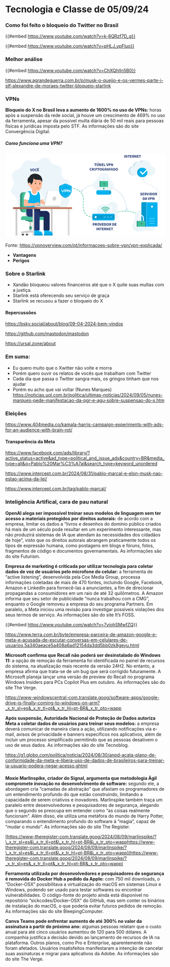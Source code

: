 # Tecnologia e Classe de 05/09/24

### Como foi feito o bloqueio do Twitter no Brasil

{{#embed https://www.youtube.com/watch?v=k-8QRzf7D_g}}

{{#embed https://www.youtube.com/watch?v=pHLJ_ypFluo}}

### Melhor análise

{{#embed https://www.youtube.com/watch?v=ChXQhlIn5B0}}

<https://www.agrandeguerra.com.br/p/musk-o-queijo-e-os-vermes-parte-i-stf-alexandre-de-moraes-twitter-bloqueio-starlink>

### VPNs

**Bloqueio do X no Brasil leva a aumento de 1600% no uso de VPNs:**  horas após a suspensão da rede social, já houve um crescimento de 469%  no uso da ferramenta, apesar da possível multa diária de 50 mil reais  para pessoas físicas e jurídicas imposta pelo STF. As informações são do  site Convergência Digital.       

##### Como funciona uma VPN?

![ilustracao-como-funciona-uma-vpn.png](./05_09_24/ilustracao-como-funciona-uma-vpn.png)

Fonte: <https://vpnoverview.com/pt/informacoes-sobre-vpn/vpn-explicada/>

- **Vantagens**
- **Perigos**

### Sobre o Starlink

- Xandão bloqueou valores financeiros até que o X quite suas multas com a justiça.
- Starlink está oferecendo seu serviço de graça
- Starlink se recusou a fazer o bloqueio do X

#### Repercussões

<https://bsky.social/about/blog/09-04-2024-bem-vindos>

<https://github.com/mastodon/mastodon>

<https://ursal.zone/about>

### Em suma:

- Eu quero muito que o Xwitter não volte e morra
- Porém quero ouvir os relatos de vocês que trabalham com Twitter
- Cada dia que passa o Twitter sangra mais, os gringos tinham que nos ajudar
- Porém eu acho que vai voltar (Nunes Marques) <https://noticias.uol.com.br/politica/ultimas-noticias/2024/09/05/nunes-marques-pede-manifestacao-da-pgr-e-agu-sobre-suspensao-do-x.htm>

### Eleições

<https://www.404media.co/kamala-harris-campaign-experiments-with-ads-for-an-audience-with-brain-rot/>

#### Transparência da Meta

<https://www.facebook.com/ads/library/?active_status=active&ad_type=political_and_issue_ads&country=BR&media_type=all&q=Pablo%20Mar%C3%A7al&search_type=keyword_unordered>

<https://www.intercept.com.br/2024/08/31/pablo-marcal-e-elon-musk-nao-estao-acima-da-lei/>

<https://www.intercept.com.br/tag/pablo-marcal/>

### Inteligência Artifical, cara de pau natural

**OpenAI alega ser impossível treinar seus modelos de linguagem sem ter acesso a materiais protegidos por direitos autorais:**  de acordo com a empresa, limitar os dados a “livros e desenhos do  domínio público criados há mais de um século pode resultar em um  experimento interessante, mas não produzirá sistemas de IA que atendam  às necessidades dos cidadãos de hoje", visto que os direitos autorais  abrangem praticamente todos os tipos de expressão humana, como postagens  em blogs e fóruns, fotos, fragmentos de código e documentos  governamentais. As informações são do site Futurism.   

**Empresa de marketing é criticada por utilizar tecnologia para coletar dados de voz de usuários pelo microfone do celular:**  a ferramenta de “active listening”, desenvolvida pela Cox Media Group,  processa informações coletadas de mais de 470 fontes, incluindo Google,  Facebook, Amazon e LinkedIn para fornecê-las a anunciantes, a fim de  direcionar propagandas a consumidores em um raio de até 32 quilômetros. A  Amazon informa que seu setor de publicidade “nunca trabalhou com a  CMG”, enquanto o Google removeu a empresa do seu programa Partners. Em  paralelo, a Meta iniciou uma revisão para investigar possíveis violações  dos seus termos de serviço. As informações são do site It’s FOSS.

{{#embed https://www.youtube.com/watch?v=7yiohSMwfZQ}}

<https://www.terra.com.br/byte/empresa-parceira-de-amazon-google-e-meta-e-acusada-de-escutar-conversas-em-celulares-de-usuarios,5a340aeace5a408a6ad12154da3dd5bb0zk8geyu.html>

**Microsoft confirma que Recall não poderá ser desinstalado do Windows 11:**  a opção de remoção da ferramenta foi identificada no painel de recursos  do sistema, na atualização mais recente da versão 24H2. No entanto, a  empresa afirma que trata-se de um bug que será corrigido futuramente. A  Microsoft planeja lançar uma versão de preview do Recall no programa  Windows Insiders para PCs Copilot Plus em outubro. As informações são do  site The Verge.

<https://www-windowscentral-com.translate.goog/software-apps/google-drive-is-finally-coming-to-windows-on-arm?_x_tr_sl=es&_x_tr_tl=pt&_x_tr_hl=pt-BR&_x_tr_pto=wapp>

**Após suspensão, Autoridade Nacional de Proteção de Dados autoriza Meta a coletar dados de usuários para treinar seus modelos:**  a empresa deverá comunicar de maneira clara a ação, utilizando  notificações via e-mail, avisos de privacidade e banners específicos nos  aplicativos, além de incluir um processo simplificado permitindo que as  pessoas desativem o uso de seus dados. As informações são do site  Tecnoblog.

<https://g1.globo.com/politica/noticia/2024/08/30/anpd-acata-plano-de-conformidade-da-meta-e-libera-uso-de-dados-de-brasileiros-para-treinar-ia-usuario-podera-negar-acesso.ghtml>

###

**Moxie Marlinspike, criador do Signal, argumenta que metodologia Ágil compromete inovação no desenvolvimento de software:**  segundo ele, a abordagem cria “camadas de abstração” que afastam os  programadores de um entendimento profundo do que estão construindo,  limitando a capacidade de serem criativos e inovadores. Marlinspike  também traça um paralelo entre desenvolvedores e pesquisadores de  segurança, alegando que o segundo se preocupa em entender como “as  coisas realmente funcionam”. Além disso, ele utiliza uma metáfora do  mundo de Harry Potter, comparando o entendimento profundo do software à  “magia”, capaz de “mudar o mundo”. As informações são do site The  Register.

[https://www-theregister-com.translate.goog/2024/08/09/marlinspike/?\_x_tr_sl=es&\_x_tr_tl=pt&\_x_tr_hl=pt-BR&\_x_tr_pto=wapphttps://www-theregister-com.translate.goog/2024/08/09/marlinspike/?\_x_tr_sl=es&\_x_tr_tl=pt&\_x_tr_hl=pt-BR&\_x_tr_pto=wapp](https://www-theregister-com.translate.goog/2024/08/09/marlinspike/?_x_tr_sl=es&_x_tr_tl=pt&_x_tr_hl=pt-BR&_x_tr_pto=wapp)    

**Ferramenta utilizada por desenvolvedores e pesquisadores de segurança é removida do Docker Hub a pedido da Apple:**  com 750 mil downloads, o “Docker-OSX” possibilitava a virtualização do  macOS em sistemas Linux e Windows, podendo ser usado para testar  softwares ou encontrar vulnerabilidades. O código-fonte do projeto ainda  está disponível no repositório “sickcodes/Docker-OSX” do GitHub, mas  sem conter os binários de instalação do macOS, o que poderia evitar  futuros pedidos de remoção. As informações são do site BleepingComputer.

**Canva Teams pode enfrentar aumento de até 300% no valor da assinatura a partir do próximo ano:**  algumas pessoas relatam que o custo anual para até cinco usuários  aumentou de 120 para 500 dólares. A companhia justifica a decisão devido  ao lançamento de recursos de IA na plataforma. Outros planos, como Pro e  Enterprise, aparentemente não foram afetados. Usuários insatisfeitos  manifestaram a intenção de cancelar suas assinaturas e migrar para  aplicativos da Adobe. As informações são do site The Verge.
